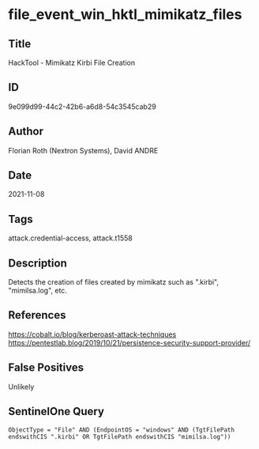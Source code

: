 # file_event_win_hktl_mimikatz_files

## Title
HackTool - Mimikatz Kirbi File Creation

## ID
9e099d99-44c2-42b6-a6d8-54c3545cab29

## Author
Florian Roth (Nextron Systems), David ANDRE

## Date
2021-11-08

## Tags
attack.credential-access, attack.t1558

## Description
Detects the creation of files created by mimikatz such as ".kirbi", "mimilsa.log", etc.

## References
https://cobalt.io/blog/kerberoast-attack-techniques
https://pentestlab.blog/2019/10/21/persistence-security-support-provider/

## False Positives
Unlikely

## SentinelOne Query
```
ObjectType = "File" AND (EndpointOS = "windows" AND (TgtFilePath endswithCIS ".kirbi" OR TgtFilePath endswithCIS "mimilsa.log"))

```